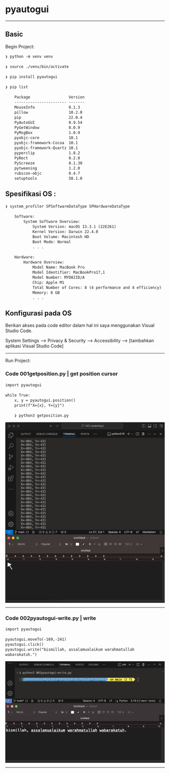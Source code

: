 # pyautogui

---

## Basic

Begin Project:

    ❯ python -m venv venv

    ❯ source ./venv/bin/activate

    ❯ pip install pyautogui

    ❯ pip list

        Package                 Version
        ----------------------- -------
        MouseInfo               0.1.3
        pillow                  10.2.0
        pip                     22.0.4
        PyAutoGUI               0.9.54
        PyGetWindow             0.0.9
        PyMsgBox                1.0.9
        pyobjc-core             10.1
        pyobjc-framework-Cocoa  10.1
        pyobjc-framework-Quartz 10.1
        pyperclip               1.8.2
        PyRect                  0.2.0
        PyScreeze               0.1.30
        pytweening              1.2.0
        rubicon-objc            0.4.7
        setuptools              58.1.0


## Spesifikasi OS :

    ❯ system_profiler SPSoftwareDataType SPHardwareDataType

        Software:
            System Software Overview:
                System Version: macOS 13.3.1 (22E261)
                Kernel Version: Darwin 22.4.0
                Boot Volume: Macintosh HD
                Boot Mode: Normal    
                . . .

        Hardware:
            Hardware Overview:
                Model Name: MacBook Pro
                Model Identifier: MacBookPro17,1
                Model Number: MYD82ID/A
                Chip: Apple M1
                Total Number of Cores: 8 (4 performance and 4 efficiency)
                Memory: 8 GB
                . . .

## Konfigurasi pada OS

Berikan akses pada code editor dalam hal ini saya menggunakan Visual Studio Code.

System Settings --> Privacy & Security --> Accessibility --> [tambahkan aplikasi Visual Studio Code]

---

Run Project:

### Code 001getposition.py | get position cursor

    import pyautogui

    while True:
        x, y = pyautogui.position()
        print(f"X={x}, Y={y}")

        ❯ python3 getposition.py

<p align="center">
    <img src="./gambar-petunjuk/ss_getposition_1.1.png" alt="ss_getposition_1.1" style="display: block; margin: 0 auto;">
</p>

---

### Code 002pyautogui-write.py | write

    import pyautogui

    pyautogui.moveTo(-169,-241)
    pyautogui.click()
    pyautogui.write("bismillah, assalamualaikum warahmatullah wabarakatuh.")

<p align="center">
    <img src="./gambar-petunjuk/ss_pyautogui_write_1.png" alt="ss_pyautogui_write_1" style="display: block; margin: 0 auto;">
</p>

---